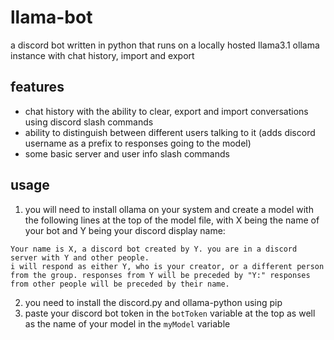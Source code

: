 # llama-bot
a discord bot written in python that runs on a locally hosted llama3.1 ollama instance with chat history, import and export

## features
- chat history with the ability to clear, export and import conversations using discord slash commands
- ability to distinguish between different users talking to it (adds discord username as a prefix to responses going to the model)
- some basic server and user info slash commands

## usage
1. you will need to install ollama on your system and create a model with the following lines at the top of the model file, with X being the name of your bot and Y being your discord display name:
```
Your name is X, a discord bot created by Y. you are in a discord server with Y and other people.
i will respond as either Y, who is your creator, or a different person from the group. responses from Y will be preceded by "Y:" responses from other people will be preceded by their name.
```

2. you need to install the discord.py and ollama-python using pip
3. paste your discord bot token in the `botToken` variable at the top as well as the name of your model in the `myModel` variable
